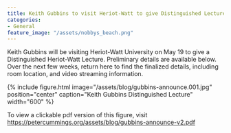 ```yaml
---
title: Keith Gubbins to visit Heriot-Watt to give Distinguished Lecture (updated 22 April)
categories:
- General
feature_image: "/assets/nobbys_beach.png"
---
```


Keith Gubbins will be visiting Heriot-Watt University on May 19 to give a Distinguished Heriot-Watt Lecture. Preliminary details are available below. Over the next few weeks, return here to find the finalized details, including room location, and video streaming information. 

{% include figure.html image="/assets/blog/gubbins-announce.001.jpg" position="center" caption="Keith Gubbins Distinguished Lecture" width="600" %}

To view a clickable pdf version of this figure, visit https://petercummings.org/assets/blog/gubbins-announce-v2.pdf